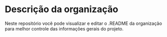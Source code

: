 # Descrição da organização

Neste repositório você pode visualizar e editar o .README da organização para melhor controle das informações gerais do projeto.
